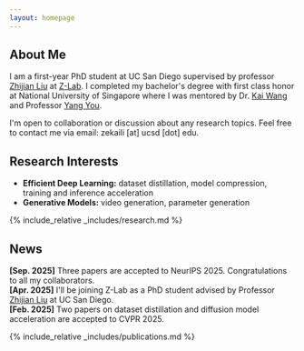 ```yaml
---
layout: homepage
---
```


## About Me

I am a first-year PhD student at UC San Diego supervised by professor [Zhijian Liu](https://zhijianliu.com/) at [Z-Lab](https://z-lab.ai/). I completed my bachelor's degree with first class honor at National University of Singapore where I was mentored by Dr. [Kai Wang](https://kaiwang960112.github.io/) and Professor [Yang You](https://www.comp.nus.edu.sg/~youy/). 

I'm open to collaboration or discussion about any research topics. Feel free to contact me via email: zekaili \[at\] ucsd \[dot\] edu.

## Research Interests

- **Efficient Deep Learning:** dataset distillation, model compression, training and inference acceleration
- **Generative Models:** video generation, parameter generation

{% include_relative _includes/research.md %}

## News

**[Sep. 2025]**  Three papers are accepted to NeurIPS 2025. Congratulations to all my collaborators. \
**[Apr. 2025]**  I'll be joining Z-Lab as a PhD student advised by Professor [Zhijian Liu](https://zhijianliu.com/) at UC San Diego. \
**[Feb. 2025]**  Two papers on dataset distillation and diffusion model acceleration are accepted to CVPR 2025.


{% include_relative _includes/publications.md %}


